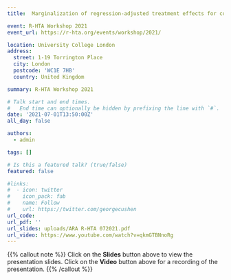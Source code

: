 ```yaml
---
title:  Marginalization of regression-adjusted treatment effects for compatible indirect comparisons

event: R-HTA Workshop 2021
event_url: https://r-hta.org/events/workshop/2021/

location: University College London
address:
  street: 1-19 Torrington Place
  city: London
  postcode: 'WC1E 7HB'
  country: United Kingdom

summary: R-HTA Workshop 2021

# Talk start and end times.
#   End time can optionally be hidden by prefixing the line with `#`.
date: '2021-07-01T13:50:00Z'
all_day: false

authors:
  - admin

tags: []

# Is this a featured talk? (true/false)
featured: false

#links:
#  - icon: twitter
#    icon_pack: fab
#    name: Follow
#    url: https://twitter.com/georgecushen
url_code: 
url_pdf: ''
url_slides: uploads/ARA R-HTA 072021.pdf
url_video: https://www.youtube.com/watch?v=qkmGTBNnoRg
---
```


{{% callout note %}}
Click on the **Slides** button above to view the presentation slides. 
Click on the **Video** button above for a recording of the presentation. 
{{% /callout %}}
